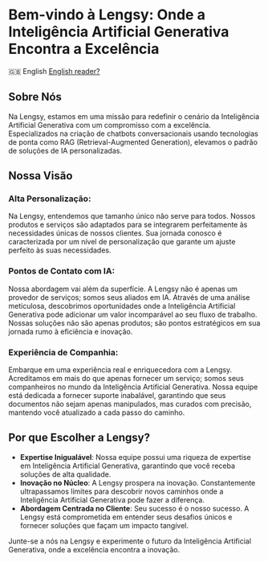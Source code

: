 # Bem-vindo à Lengsy: Onde a Inteligência Artificial Generativa Encontra a Excelência

:uk: English [English reader?](README_en.md)

## Sobre Nós

Na Lengsy, estamos em uma missão para redefinir o cenário da Inteligência Artificial Generativa com um compromisso com a excelência. Especializados na criação de chatbots conversacionais usando tecnologias de ponta como RAG (Retrieval-Augmented Generation), elevamos o padrão de soluções de IA personalizadas.

## Nossa Visão

### Alta Personalização:
Na Lengsy, entendemos que tamanho único não serve para todos. Nossos produtos e serviços são adaptados para se integrarem perfeitamente às necessidades únicas de nossos clientes. Sua jornada conosco é caracterizada por um nível de personalização que garante um ajuste perfeito às suas necessidades.

### Pontos de Contato com IA:
Nossa abordagem vai além da superfície. A Lengsy não é apenas um provedor de serviços; somos seus aliados em IA. Através de uma análise meticulosa, descobrimos oportunidades onde a Inteligência Artificial Generativa pode adicionar um valor incomparável ao seu fluxo de trabalho. Nossas soluções não são apenas produtos; são pontos estratégicos em sua jornada rumo à eficiência e inovação.

### Experiência de Companhia:
Embarque em uma experiência real e enriquecedora com a Lengsy. Acreditamos em mais do que apenas fornecer um serviço; somos seus companheiros no mundo da Inteligência Artificial Generativa. Nossa equipe está dedicada a fornecer suporte inabalável, garantindo que seus documentos não sejam apenas manipulados, mas curados com precisão, mantendo você atualizado a cada passo do caminho.

## Por que Escolher a Lengsy?

* **Expertise Inigualável**: Nossa equipe possui uma riqueza de expertise em Inteligência Artificial Generativa, garantindo que você receba soluções de alta qualidade.
* **Inovação no Núcleo**: A Lengsy prospera na inovação. Constantemente ultrapassamos limites para descobrir novos caminhos onde a Inteligência Artificial Generativa pode fazer a diferença.
* **Abordagem Centrada no Cliente**: Seu sucesso é o nosso sucesso. A Lengsy está comprometida em entender seus desafios únicos e fornecer soluções que façam um impacto tangível.


Junte-se a nós na Lengsy e experimente o futuro da Inteligência Artificial Generativa, onde a excelência encontra a inovação.
